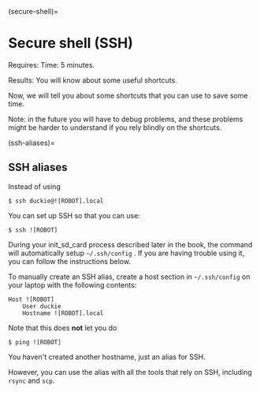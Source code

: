 (secure-shell)=
# Secure shell (SSH)

Requires: Time: 5 minutes.

Results: You will know about some useful shortcuts.

</div>

Now, we will tell you about some shortcuts that you can use to
save some time.

Note: in the future you will have to debug problems, and these
problems might be harder to understand if you rely blindly on the shortcuts.

(ssh-aliases)=
## SSH aliases

Instead of using

    $ ssh duckie@![ROBOT].local

You can set up SSH so that you can use:

    $ ssh ![ROBOT]

During your init_sd_card process described later in the book, 
the command will automatically setup `~/.ssh/config` . 
If you are having trouble using it, you can follow the instructions
below.

To manually create an SSH alias, create a host section in 
`~/.ssh/config` on your laptop with the following contents:

    Host ![ROBOT]
        User duckie
        Hostname ![ROBOT].local


Note that this does **not** let you do

    $ ping ![ROBOT]

You haven't created another hostname, just an alias for SSH.

However, you can use the alias with all the tools that rely
on SSH, including `rsync` and `scp`.

